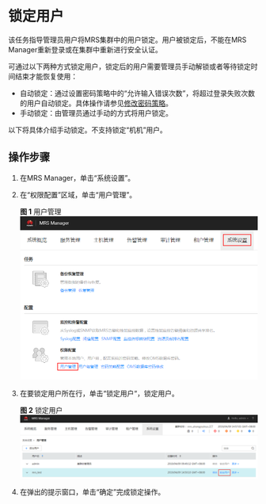 # 锁定用户<a name="ZH-CN_TOPIC_0050661071"></a>

该任务指导管理员用户将MRS集群中的用户锁定。用户被锁定后，不能在MRS Manager重新登录或在集群中重新进行安全认证。

可通过以下两种方式锁定用户，锁定后的用户需要管理员手动解锁或者等待锁定时间结束才能恢复使用：

-   自动锁定：通过设置密码策略中的“允许输入错误次数”，将超过登录失败次数的用户自动锁定。具体操作请参见[修改密码策略](修改密码策略-安全集群.md)。
-   手动锁定：由管理员通过手动的方式将用户锁定。

以下将具体介绍手动锁定。不支持锁定“机机”用户。

## 操作步骤<a name="zh-cn_topic_0043021168_section6632862715231"></a>

1.  在MRS Manager，单击“系统设置”。
2.  在“权限配置”区域，单击“用户管理”。

    **图 1**  用户管理<a name="fig14712105674010"></a>  
    ![](figures/用户管理.png "用户管理")

3.  在要锁定用户所在行，单击“锁定用户“，锁定用户。

    **图 2**  锁定用户<a name="fig1566837205112"></a>  
    ![](figures/锁定用户.png "锁定用户")

4.  在弹出的提示窗口，单击“确定”完成锁定操作。

